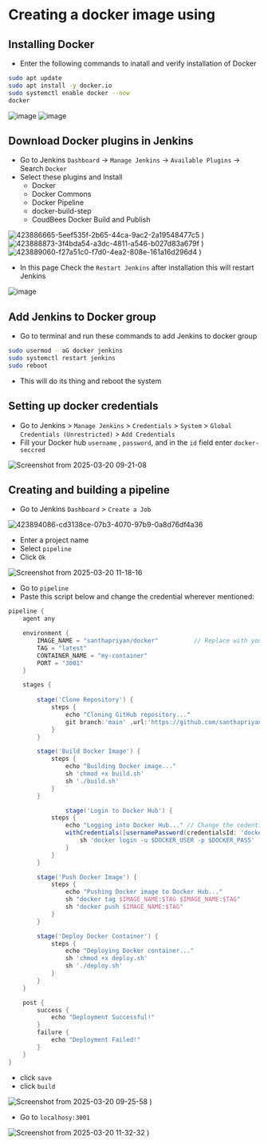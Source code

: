 # Creating a docker image using 
## Installing Docker
  - Enter the following commands to inatall and verify installation of Docker
```bash
sudo apt update
sudo apt install -y docker.io
sudo systemctl enable docker --now
docker
```
![image](https://github.com/user-attachments/assets/e0a899be-cb40-40cf-9231-e35ce45a6e4f)
![image](https://github.com/user-attachments/assets/cbfdbef3-ad47-488b-89f5-0b450c27e3af)

## Download Docker plugins in Jenkins
 - Go to Jenkins `Dashboard` -> `Manage Jenkins` -> `Available Plugins` -> Search `Docker`
 - Select these plugins and Install
    - Docker
    - Docker Commons
    - Docker Pipeline
    - docker-build-step
    - CoudBees Docker Build and Publish

![423886665-5eef535f-2b65-44ca-9ac2-2a19548477c5](https://github.com/user-attachments/assets/a484e33e-926e-4bac-88dd-fb3ffc59da1d)
)
![423888873-3f4bda54-a3dc-4811-a546-b027d83a679f](https://github.com/user-attachments/assets/ec33ee4b-afad-421e-9b1c-cbbe447287d1)
)
![423889060-f27a51c0-f7d0-4ea2-808e-161a16d296d4](https://github.com/user-attachments/assets/7fa606ca-bd93-4c95-ad38-a302f23bd592)
)

 - In this page Check the `Restart Jenkins` after installation this will restart Jenkins

![image](https://github.com/user-attachments/assets/023e655e-e8e7-4b3b-9b74-317f9f4484f2)

## Add Jenkins to Docker group
 - Go to terminal and run these commands to add Jenkins to docker group
```bash
sudo usermod - aG docker jenkins
sudo systemctl restart jenkins
sudo reboot
```
- This will do its thing and reboot the system 

## Setting up docker credentials
 - Go to Jenkins > `Manage Jenkins` > `Credentials` > `System` > `Global Credentials (Unrestricted)` > `Add Credentials`
 -  Fill your Docker hub `username` , `password`, and in the `id` field enter `docker-seccred`
   
![Screenshot from 2025-03-20 09-21-08](https://github.com/user-attachments/assets/b5d73a82-9b1d-497d-8c5e-e95353769023)


## Creating and building a pipeline


 - Go to Jenkins `Dashboard` > `Create a Job`

![423894086-cd3138ce-07b3-4070-97b9-0a8d76df4a36](https://github.com/user-attachments/assets/75014e28-a454-481b-9f92-4e3f4784cfec)


 - Enter a project name 
 - Select `pipeline`
 - Click `Ok`

![Screenshot from 2025-03-20 11-18-16](https://github.com/user-attachments/assets/2b705db9-11f2-4ab8-8ae3-cb4c270539c8)


 - Go to `pipeline`
 - Paste this script below and change the credential wherever mentioned:
```groovy
pipeline {
    agent any

    environment {
        IMAGE_NAME = "santhapriyan/docker"          // Replace with your Docker Hub username and image name
        TAG = "latest"
        CONTAINER_NAME = "my-container"
        PORT = "3001"
    }

    stages {
       
        stage('Clone Repository') {
            steps {
                echo "Cloning GitHub repository..."
                git branch:'main' ,url:'https://github.com/santhapriyan-s/docker.git'  // Replace with your repo URL
            }
        }

        stage('Build Docker Image') {
            steps {
                echo "Building Docker image..."
                sh 'chmod +x build.sh'
                sh './build.sh'
            }
        }

                stage('Login to Docker Hub') {
            steps {
                echo "Logging into Docker Hub..." // Change the cedentialsID if you have docker credentials already added with another id other than docker-seccred
                withCredentials([usernamePassword(credentialsId: 'docker-hub-creds', usernameVariable: 'DOCKER_USER', passwordVariable: 'DOCKER_PASS')]) {
                    sh 'docker login -u $DOCKER_USER -p $DOCKER_PASS'
                }
            }
        }

        stage('Push Docker Image') {
            steps {
                echo "Pushing Docker image to Docker Hub..."
                sh "docker tag $IMAGE_NAME:$TAG $IMAGE_NAME:$TAG"
                sh "docker push $IMAGE_NAME:$TAG"
            }
        }

        stage('Deploy Docker Container') {
            steps {
                echo "Deploying Docker container..."
                sh 'chmod +x deploy.sh'
                sh './deploy.sh'
            }
        }
    }

    post {
        success {
            echo "Deployment Successful!"
        }
        failure {
            echo "Deployment Failed!"
        }
    }
}

```
 - click `save`
 - click `build`

![Screenshot from 2025-03-20 09-25-58](https://github.com/user-attachments/assets/dd7cf484-bd1a-4c11-a9fc-6c5c49bfe567)
)

 - Go to `localhosy:3001`
   
![Screenshot from 2025-03-20 11-32-32](https://github.com/user-attachments/assets/93eb1218-7d48-4b49-b583-7e10351e2d04)
)

